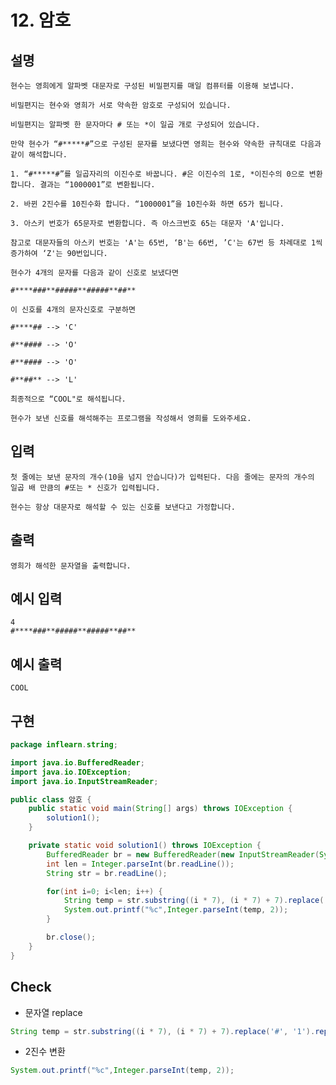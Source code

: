 # 12. 암호

## 설명

    현수는 영희에게 알파벳 대문자로 구성된 비밀편지를 매일 컴퓨터를 이용해 보냅니다.

    비밀편지는 현수와 영희가 서로 약속한 암호로 구성되어 있습니다.

    비밀편지는 알파벳 한 문자마다 # 또는 *이 일곱 개로 구성되어 있습니다.

    만약 현수가 “#*****#”으로 구성된 문자를 보냈다면 영희는 현수와 약속한 규칙대로 다음과 같이 해석합니다.

    1. “#*****#”를 일곱자리의 이진수로 바꿉니다. #은 이진수의 1로, *이진수의 0으로 변환합니다. 결과는 “1000001”로 변환됩니다.

    2. 바뀐 2진수를 10진수화 합니다. “1000001”을 10진수화 하면 65가 됩니다.

    3. 아스키 번호가 65문자로 변환합니다. 즉 아스크번호 65는 대문자 'A'입니다.

    참고로 대문자들의 아스키 번호는 'A'는 65번, ‘B'는 66번, ’C'는 67번 등 차례대로 1씩 증가하여 ‘Z'는 90번입니다.

    현수가 4개의 문자를 다음과 같이 신호로 보냈다면

    #****###**#####**#####**##**

    이 신호를 4개의 문자신호로 구분하면

    #****## --> 'C'

    #**#### --> 'O'

    #**#### --> 'O'

    #**##** --> 'L'

    최종적으로 “COOL"로 해석됩니다.

    현수가 보낸 신호를 해석해주는 프로그램을 작성해서 영희를 도와주세요.

## 입력

    첫 줄에는 보낸 문자의 개수(10을 넘지 안습니다)가 입력된다. 다음 줄에는 문자의 개수의 일곱 배 만큼의 #또는 * 신호가 입력됩니다.

    현수는 항상 대문자로 해석할 수 있는 신호를 보낸다고 가정합니다.


## 출력

    영희가 해석한 문자열을 출력합니다.

## 예시 입력

    4
    #****###**#####**#####**##** 
    
## 예시 출력

    COOL
    
## 구현

```JAVA
package inflearn.string;

import java.io.BufferedReader;
import java.io.IOException;
import java.io.InputStreamReader;

public class 암호 {
    public static void main(String[] args) throws IOException {
        solution1();
    }

    private static void solution1() throws IOException {
        BufferedReader br = new BufferedReader(new InputStreamReader(System.in));
        int len = Integer.parseInt(br.readLine());
        String str = br.readLine();

        for(int i=0; i<len; i++) {
            String temp = str.substring((i * 7), (i * 7) + 7).replace('#', '1').replace('*', '0');
            System.out.printf("%c",Integer.parseInt(temp, 2));
        }

        br.close();
    }
}
```

## Check

* 문자열 replace

```JAVA
String temp = str.substring((i * 7), (i * 7) + 7).replace('#', '1').replace('*', '0');
```

* 2진수 변환    
   
```JAVA
System.out.printf("%c",Integer.parseInt(temp, 2));
```


